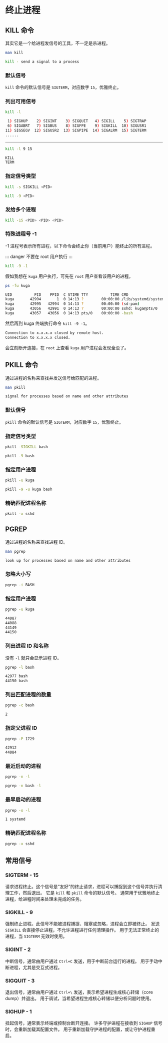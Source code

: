 # 终止进程

## KILL 命令

其实它是一个给进程发信号的工具，不一定是杀进程。

```bash
man kill
```

```bash
kill - send a signal to a process
```

### 默认信号

`kill` 命令的默认信号是 `SIGTERM`，对应数字 `15`，优雅终止。

### 列出可用信号

```bash
kill -l
```

```bash
 1) SIGHUP    2) SIGINT    3) SIGQUIT   4) SIGILL    5) SIGTRAP
 6) SIGABRT   7) SIGBUS    8) SIGFPE    9) SIGKILL  10) SIGUSR1
11) SIGSEGV  12) SIGUSR2  13) SIGPIPE  14) SIGALRM  15) SIGTERM
......
```

***

```bash
kill -l 9 15
```

```bash
KILL
TERM
```

### 指定信号类型

```bash
kill -s SIGKILL <PID>
```

```bash
kill -9 <PID>
```

### 发给多个进程

```bash
kill -15 <PID> <PID> <PID>
```

### 特殊进程号 -1

\-1 进程号表示所有进程，以下命令会终止你（当前用户）能终止的所有进程。

::: danger
不要在 root 用户执行
:::

```bash
kill -9 -1
```

假如我想在 `kuga` 用户执行，可先在 `root` 用户查看该用户的进程。

```bash
ps -fu kuga
```

```bash
UID          PID    PPID  C STIME TTY          TIME CMD
kuga       42994       1  0 14:13 ?        00:00:00 /lib/systemd/systemd --user
kuga       42995   42994  0 14:13 ?        00:00:00 (sd-pam)
kuga       43056   42991  0 14:13 ?        00:00:00 sshd: kuga@pts/0
kuga       43057   43056  0 14:13 pts/0    00:00:00 -bash
```

然后再到 kuga 终端执行命令 `kill -9 -1`。

```bash
Connection to x.x.x.x closed by remote host.
Connection to x.x.x.x closed.
```

会立刻断开连接，在 `root` 上查看 `kuga` 用户进程会发现全没了。

## PKILL 命令

通过进程的名称来查找并发送信号给匹配的进程。

```bash
man pkill
```

```bash
signal for processes based on name and other attributes
```

### 默认信号

`pkill` 命令的默认信号是 `SIGTERM`，对应数字 `15`，优雅终止。

### 指定信号类型

```bash
pkill -SIGKILL bash
```

```bash
pkill -9 bash
```

### 指定用户进程

```bash
pkill -u kuga
```

```bash
pkill -9 -u kuga bash
```

### 精确匹配进程名称

```bash
pkill -x sshd
```

## PGREP

通过进程的名称来查找进程 ID。

```bash
man pgrep
```

```bash
look up for processes based on name and other attributes 
```

### 忽略大小写

```bash
pgrep -i BASH
```

### 指定用户进程

```bash
pgrep -u kuga
```

```bash
44087
44088
44149
44150
```

### 列出进程 ID 和名称

没有 `-l` 就只会显示进程 ID。

```bash
pgrep -l bash
```

```bash
42977 bash
44150 bash
```

### 列出匹配进程的数量

```bash
pgrep -c bash
```

```bash
2
```

### 指定父进程 ID

```bash
pgrep -P 1729
```

```bash
42912
44084
```

### 最近启动的进程

```bash
pgrep -n -l
```

```bash
pgrep -n bash -l
```

### 最早启动的进程

```bash
pgrep -o -l
```

```bash
1 systemd
```

### 精确匹配进程名称

```bash
pgrep -x sshd
```

## 常用信号

### SIGTERM - 15

请求进程终止。这个信号是“友好”的终止请求，进程可以捕捉到这个信号并执行清理工作，然后退出。
它是 `kill` 和 `pkill` 命令的默认信号。
通常用于优雅地终止进程，给进程时间来处理未完成的任务。

### SIGKILL - 9

强制终止进程。此信号不能被进程捕捉、阻塞或忽略，进程会立即被终止。
发送 `SIGKILL` 会直接停止进程，不允许进程进行任何清理操作。
用于无法正常终止的进程，当 `SIGTERM` 无效时使用。

### SIGINT - 2

中断信号，通常由用户通过 `Ctrl+C` 发送，用于中断前台运行的进程。
用于手动中断进程，尤其是交互式进程。

### SIGQUIT - 3

退出信号，通常由用户通过 `Ctrl+\` 发送，表示希望进程生成核心转储（core dump）并退出。
用于调试，当希望进程生成核心转储以便分析问题时使用。

### SIGHUP - 1

挂起信号，通常表示终端或控制台断开连接。
许多守护进程在接收到 `SIGHUP` 信号时，会重新加载其配置文件。
用于重新加载守护进程的配置，或让守护进程重启。
